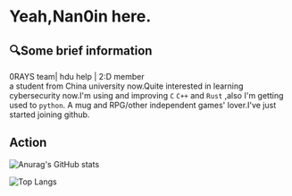 # Yeah,Nan0in here.
## 🔍Some brief information
0RAYS team| hdu help | 2:D member  
a student from China university now.Quite interested in learning cybersecurity now.I'm using and improving `C` `C++` and `Rust` ,also I'm getting used to `python`.
A mug and RPG/other independent games' lover.I've just started joining github.

## Action
![Anurag's GitHub stats](https://github-readme-stats.vercel.app/api?username=nan0in&show_icons=true&theme=dracula)

![Top Langs](https://github-readme-stats.vercel.app/api/top-langs/?username=nan0in&size_weight=0.4&count_weight=0.5)
<!--
**nan0in/nan0in** is a ✨ _special_ ✨ repository because its `README.md` (this file) appears on your GitHub profile.

Here are some ideas to get you started:

- 🔭 I’m currently working on ...
- 🌱 I’m currently learning ...
- 👯 I’m looking to collaborate on ...
- 🤔 I’m looking for help with ...
- 💬 Ask me about ...
- 📫 How to reach me: ...
- 😄 Pronouns: ...
- ⚡ Fun fact: ...
-->
